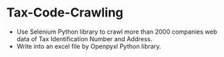 # Tax-Code-Crawling
- Use Selenium Python library to crawl more than 2000 companies web data of Tax Identification Number and Address.
- Write into an excel file by Openpyxl Python library.
